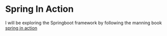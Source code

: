 # Spring In Action

I will be exploring the Springboot framework by following the manning book [spring in action](https://www.manning.com/books/spring-in-action-sixth-edition)
